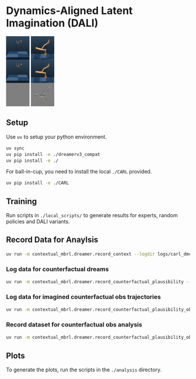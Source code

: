 # Dynamics-Aligned Latent Imagination (DALI)

![counterfactual1](./counterfactual_dim6.gif)
![counterfactual2](./counterfactual_dim3.gif)

## Setup
Use `uv` to setup your python environment.

```bash
uv sync
uv pip install -e ./dreamerv3_compat
uv pip install -e ./
```

For ball-in-cup, you need to install the local `./CARL` provided.
```bash
uv pip install -e ./CARL
```

## Training

Run scripts in `./local_scripts/` to generate results for experts, random policies and DALI variants.

## Record Data for Anaylsis

```bash
uv run -m contextual_mbrl.dreamer.record_context --logdir logs/carl_dmc_walker_double_box_enc_img_dec_img_ctxencoder_transformer_normalized/1337
```

### Log data for counterfactual dreams
```bash
uv run -m contextual_mbrl.dreamer.record_counterfactual_plausibility --logdir logs/carl_dmc_ball_in_cup_double_box_enc_img_dec_img_ctxencoder_transformer_grssm_normalized/1337 --jax.platform cpu
```

### Log data for imagined counterfactual obs trajectories
```bash
uv run -m contextual_mbrl.dreamer.record_counterfactual_plausibility_obs --logdir logs/carl_dmc_walker_double_box_enc_img_dec_img_ctxencoder_transformer_normalized/1337 --jax.platform cpu
```

### Record dataset for counterfactual obs analysis
```bash
uv run -m contextual_mbrl.dreamer.record_counterfactual_plausibility_obs_dataset --logdir logs/carl_dmc_walker_double_box_enc_img_dec_img_ctxencoder_transformer_normalized/1337 --jax.platform cpu
```

## Plots

To generate the plots, run the scripts in the `./analysis` directory.
